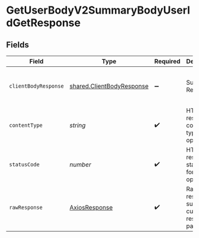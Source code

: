 # GetUserBodyV2SummaryBodyUserIdGetResponse


## Fields

| Field                                                                                                                                                                                                                                                                          | Type                                                                                                                                                                                                                                                                           | Required                                                                                                                                                                                                                                                                       | Description                                                                                                                                                                                                                                                                    | Example                                                                                                                                                                                                                                                                        |
| ------------------------------------------------------------------------------------------------------------------------------------------------------------------------------------------------------------------------------------------------------------------------------ | ------------------------------------------------------------------------------------------------------------------------------------------------------------------------------------------------------------------------------------------------------------------------------ | ------------------------------------------------------------------------------------------------------------------------------------------------------------------------------------------------------------------------------------------------------------------------------ | ------------------------------------------------------------------------------------------------------------------------------------------------------------------------------------------------------------------------------------------------------------------------------ | ------------------------------------------------------------------------------------------------------------------------------------------------------------------------------------------------------------------------------------------------------------------------------ |
| `clientBodyResponse`                                                                                                                                                                                                                                                           | [shared.ClientBodyResponse](../../../sdk/models/shared/clientbodyresponse.md)                                                                                                                                                                                                  | :heavy_minus_sign:                                                                                                                                                                                                                                                             | Successful Response                                                                                                                                                                                                                                                            | {"body":[{"id":"7a81f6c0-9cdd-466b-9bb9-37c101a4148b","date":"2023-10-11T13:26:15+00:00","calendar_date":"2023-26-","weight":80,"fat":30,"height":183,"source":{"name":"Oura","slug":"oura","logo":"https://logo_url.com"},"user_id":"53495196-b6e6-4013-a4f8-47b160b8c68e"}]} |
| `contentType`                                                                                                                                                                                                                                                                  | *string*                                                                                                                                                                                                                                                                       | :heavy_check_mark:                                                                                                                                                                                                                                                             | HTTP response content type for this operation                                                                                                                                                                                                                                  |                                                                                                                                                                                                                                                                                |
| `statusCode`                                                                                                                                                                                                                                                                   | *number*                                                                                                                                                                                                                                                                       | :heavy_check_mark:                                                                                                                                                                                                                                                             | HTTP response status code for this operation                                                                                                                                                                                                                                   |                                                                                                                                                                                                                                                                                |
| `rawResponse`                                                                                                                                                                                                                                                                  | [AxiosResponse](https://axios-http.com/docs/res_schema)                                                                                                                                                                                                                        | :heavy_check_mark:                                                                                                                                                                                                                                                             | Raw HTTP response; suitable for custom response parsing                                                                                                                                                                                                                        |                                                                                                                                                                                                                                                                                |